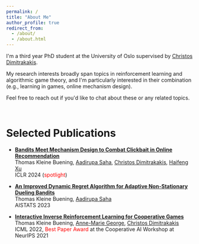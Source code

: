 ```yaml
---
permalink: /
title: "About Me"
author_profile: true
redirect_from: 
  - /about/
  - /about.html
---
```



I'm a third year PhD student at the University of Oslo supervised by [Christos Dimitrakakis](https://sites.google.com/site/christosdimitrakakis).
<!---
Before, I studied Mathematics at the University of Münster and the University of British Columbia where I was advised by [Gerold Alsmeyer](https://www.uni-muenster.de/Stochastik/en/Arbeitsgruppen/Alsmeyer/index.shtml), [Zakhar Kabluchko](https://scholar.google.com/citations?user=ZYBsQucAAAAJ&hl=en), and [Ed Perkins](https://personal.math.ubc.ca/~perkins/perkins.html). 
-->

My research interests broadly span topics in reinforcement learning and algorithmic game theory, and I'm particularly interested in their combination (e.g., learning in games, online mechanism design). 

Feel free to reach out if you'd like to chat about these or any related topics. 


<br/>


Selected Publications
====

* [**Bandits Meet Mechanism Design to Combat Clickbait in Online Recommendation**](https://arxiv.org/pdf/2311.15647.pdf) <br />
Thomas Kleine Buening, [Aadirupa Saha](https://aadirupa.github.io/), [Christos Dimitrakakis](https://sites.google.com/site/christosdimitrakakis), [Haifeng Xu](https://www.haifeng-xu.com/) <br />
ICLR 2024 (<span style="color:red">spotlight</span>)


* [**An Improved Dynamic Regret Algorithm for Adaptive Non-Stationary Dueling Bandits**](https://arxiv.org/pdf/2210.14322.pdf) <br /> 
Thomas Kleine Buening, [Aadirupa Saha](https://aadirupa.github.io/) <br />
AISTATS 2023


* [**Interactive Inverse Reinforcement Learning for Cooperative Games**](https://proceedings.mlr.press/v162/buning22a/buning22a.pdf) <br /> 
Thomas Kleine Buening, [Anne-Marie George](https://scholar.google.de/citations?user=uOuR7XgAAAAJ&hl=en), [Christos Dimitrakakis](https://sites.google.com/site/christosdimitrakakis) <br /> 
ICML 2022, <span style="color:red">Best Paper Award</span> at the Cooperative AI Workshop at NeurIPS 2021 



<br/>


